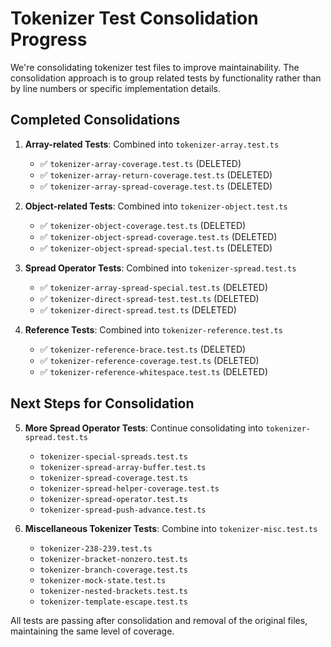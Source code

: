 # Tokenizer Test Consolidation Progress

We're consolidating tokenizer test files to improve maintainability. The consolidation approach is to group related tests by functionality rather than by line numbers or specific implementation details.

## Completed Consolidations

1. **Array-related Tests**: Combined into `tokenizer-array.test.ts`
   - ✅ `tokenizer-array-coverage.test.ts` (DELETED)
   - ✅ `tokenizer-array-return-coverage.test.ts` (DELETED)
   - ✅ `tokenizer-array-spread-coverage.test.ts` (DELETED)

2. **Object-related Tests**: Combined into `tokenizer-object.test.ts`
   - ✅ `tokenizer-object-coverage.test.ts` (DELETED)
   - ✅ `tokenizer-object-spread-coverage.test.ts` (DELETED)
   - ✅ `tokenizer-object-spread-special.test.ts` (DELETED)

3. **Spread Operator Tests**: Combined into `tokenizer-spread.test.ts`
   - ✅ `tokenizer-array-spread-special.test.ts` (DELETED)
   - ✅ `tokenizer-direct-spread-test.test.ts` (DELETED)
   - ✅ `tokenizer-direct-spread.test.ts` (DELETED)

4. **Reference Tests**: Combined into `tokenizer-reference.test.ts`
   - ✅ `tokenizer-reference-brace.test.ts` (DELETED)
   - ✅ `tokenizer-reference-coverage.test.ts` (DELETED)
   - ✅ `tokenizer-reference-whitespace.test.ts` (DELETED)

## Next Steps for Consolidation

5. **More Spread Operator Tests**: Continue consolidating into `tokenizer-spread.test.ts`
   - `tokenizer-special-spreads.test.ts`
   - `tokenizer-spread-array-buffer.test.ts`
   - `tokenizer-spread-coverage.test.ts`
   - `tokenizer-spread-helper-coverage.test.ts`
   - `tokenizer-spread-operator.test.ts`
   - `tokenizer-spread-push-advance.test.ts`

6. **Miscellaneous Tokenizer Tests**: Combine into `tokenizer-misc.test.ts`
   - `tokenizer-238-239.test.ts`
   - `tokenizer-bracket-nonzero.test.ts`
   - `tokenizer-branch-coverage.test.ts`
   - `tokenizer-mock-state.test.ts`
   - `tokenizer-nested-brackets.test.ts`
   - `tokenizer-template-escape.test.ts`

All tests are passing after consolidation and removal of the original files, maintaining the same level of coverage. 